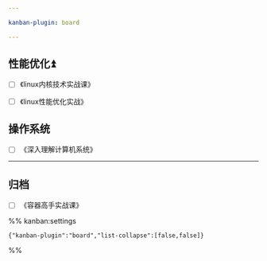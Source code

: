 ```yaml
---

kanban-plugin: board

---
```


## 性能优化⏫

- [ ] 《linux内核技术实战课》
- [ ] 《linux性能优化实战》


## 操作系统

- [ ] 《深入理解计算机系统》


***

## 归档

- [ ] 《容器高手实战课》

%% kanban:settings
```
{"kanban-plugin":"board","list-collapse":[false,false]}
```
%%